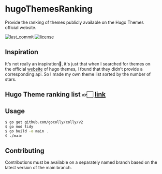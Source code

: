 # hugoThemesRanking
Provide the ranking of themes publicly available on the Hugo Themes official website.  

![last_commit](https://img.shields.io/github/last-commit/MGMCN/hugoThemesRanking?label=ranking%20last%20update&logo=github)
[![license](https://img.shields.io/github/license/MGMCN/hugoThemesRanking)](https://github.com/MGMCN/hugoThemesRanking/blob/main/LICENSE)

## Inspiration
It's not really an inspiration🤪, it's just that when I searched for themes on the official [website](https://themes.gohugo.io/) of hugo themes, I found that they didn't provide a corresponding api. So I made my own theme list sorted by the number of stars.

## Hugo Theme ranking list 👉🏻 [link](https://github.com/MGMCN/hugoThemesRanking/blob/main/list.md)

## Usage
```bash
$ go get github.com/gocolly/colly/v2
$ go mod tidy
$ go build -o main .
$ ./main
```

## Contributing
Contributions must be available on a separately named branch based on the latest version of the main branch.



